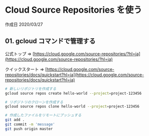 # Cloud Source Repositories を使う

作成日 2020/03/27

## 01. gcloud コマンドで管理する

公式トップ => [https://cloud.google.com/source-repositories/?hl=ja](https://cloud.google.com/source-repositories/?hl=ja)

クイックスタート => [https://cloud.google.com/source-repositories/docs/quickstart?hl=ja](https://cloud.google.com/source-repositories/docs/quickstart?hl=ja)

```bash
# 新しいリポジトリを作成する
gcloud source repos create hello-world --project=project-123456

# リポジトリのクローンを作成する
gcloud source repos clone hello-world --project=project-123456

# 作成したファイルをリモートにプッシュする
git add .
git commit -m 'message'
git push origin master
```
